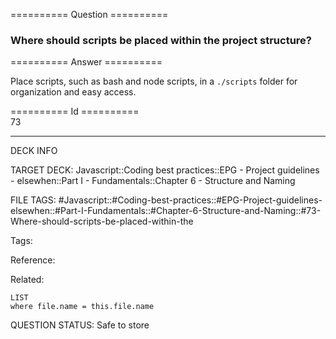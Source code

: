 ========== Question ==========  

### Where should scripts be placed within the project structure?  

========== Answer ==========  

Place scripts, such as bash and node scripts, in a `./scripts` folder for organization and easy access.

========== Id ==========  
73

---

DECK INFO

TARGET DECK: Javascript::Coding best practices::EPG - Project guidelines - elsewhen::Part I - Fundamentals::Chapter 6 - Structure and Naming

FILE TAGS: #Javascript::#Coding-best-practices::#EPG-Project-guidelines-elsewhen::#Part-I-Fundamentals::#Chapter-6-Structure-and-Naming::#73-Where-should-scripts-be-placed-within-the

Tags:

Reference:

Related:

```dataview
LIST
where file.name = this.file.name
```

QUESTION STATUS: Safe to store
